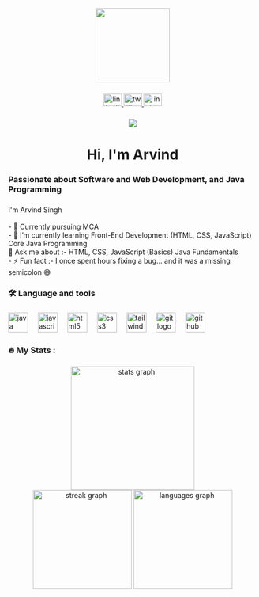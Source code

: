 <div align="center">
  <img height="150" src="https://media.giphy.com/media/M9gbBd9nbDrOTu1Mqx/giphy.gif"  />
</div>

###

<div align="center">
  <a href="https://www.linkedin.com/in/arvindsingh-dev/" target="_blank">
    <img src="https://raw.githubusercontent.com/maurodesouza/profile-readme-generator/master/src/assets/icons/social/linkedin/default.svg" width="37" height="25" alt="linkedin logo"  />
  </a>
  <a href="https://x.com/justarvind07" target="_blank">
    <img src="https://raw.githubusercontent.com/maurodesouza/profile-readme-generator/master/src/assets/icons/social/twitter/default.svg" width="37" height="25" alt="twitter logo"  />
  </a>
  <a href="https://www.instagram.com/justarvind07/" target="_blank">
    <img src="https://raw.githubusercontent.com/maurodesouza/profile-readme-generator/master/src/assets/icons/social/instagram/default.svg" width="37" height="25" alt="instagram logo"  />
  </a>
</div>

###

<div align="center">
  <img src="https://visitor-badge.laobi.icu/badge?page_id=justarvind07.justarvind07&"  />
</div>

###

<h1 align="center">Hi, I'm Arvind</h1>

###

<h3 align="left">Passionate about Software and Web Development, and Java Programming</h3>

###

<p align="left">I'm Arvind Singh<br><br>- 🔭 Currently pursuing MCA<br>- 🌱 I’m currently learning Front-End Development (HTML, CSS, JavaScript)  Core Java Programming<br>💬 Ask me about :- HTML, CSS, JavaScript (Basics)  Java Fundamentals<br>- ⚡ Fun fact :- I once spent hours fixing a bug... and it was a missing semicolon 😅</p>

###

<h3 align="left">🛠 Language and tools</h3>

###

<div align="left">
  <img src="https://cdn.jsdelivr.net/gh/devicons/devicon/icons/java/java-original.svg" height="40" alt="java logo"  />
  <img width="12" />
  <img src="https://skillicons.dev/icons?i=js" height="40" alt="javascript logo"  />
  <img width="12" />
  <img src="https://cdn.jsdelivr.net/gh/devicons/devicon/icons/html5/html5-original.svg" height="40" alt="html5 logo"  />
  <img width="12" />
  <img src="https://cdn.jsdelivr.net/gh/devicons/devicon/icons/css3/css3-original.svg" height="40" alt="css3 logo"  />
  <img width="12" />
  <img src="https://cdn.jsdelivr.net/gh/devicons/devicon/icons/tailwindcss/tailwindcss-original-wordmark.svg" height="40" alt="tailwindcss logo"  />
  <img width="12" />
  <img src="https://cdn.jsdelivr.net/gh/devicons/devicon/icons/git/git-original.svg" height="40" alt="git logo"  />
  <img width="12" />
  <img src="https://cdn.jsdelivr.net/gh/devicons/devicon/icons/github/github-original.svg" height="40" alt="github logo"  />
</div>

###

<h3 align="left">🔥   My Stats :</h3>

###

<div align="center">
  <img src="https://github-readme-stats.vercel.app/api?username=justarvind07&hide_title=false&hide_rank=false&show_icons=true&include_all_commits=true&count_private=true&disable_animations=false&theme=ocean_dark&locale=en&hide_border=false&order=1" height="250" alt="stats graph"  />
</div>
<div align ="center">
  
  <img src="https://streak-stats.demolab.com?user=justarvind07&locale=en&mode=daily&theme=dark&layout=compact&card_width=350&hide_border=false&border_radius=5&order=3" height="200"  alt="streak graph"  />
  <img src="https://github-readme-stats.vercel.app/api/top-langs?username=justarvind07&locale=en&hide_title=false&layout=compact&card_width=250&langs_count=5&theme=dracula&hide_border=false&order=2" height="200" alt="languages graph"  />

</div>


###
